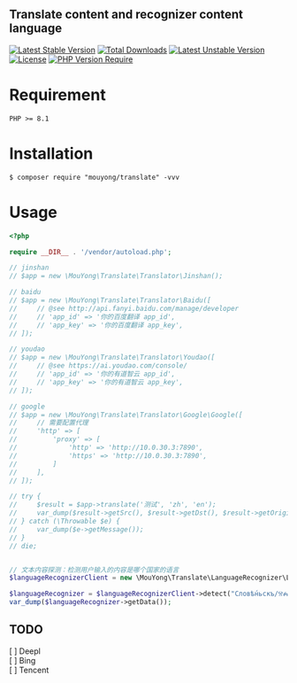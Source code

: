 Translate content and recognizer content language
---
[![Latest Stable Version](http://poser.pugx.org/mouyong/translate/v)](https://packagist.org/packages/mouyong/translate) [![Total Downloads](http://poser.pugx.org/mouyong/translate/downloads)](https://packagist.org/packages/mouyong/translate) [![Latest Unstable Version](http://poser.pugx.org/mouyong/translate/v/unstable)](https://packagist.org/packages/mouyong/translate) [![License](http://poser.pugx.org/mouyong/translate/license)](https://packagist.org/packages/mouyong/translate) [![PHP Version Require](http://poser.pugx.org/mouyong/translate/require/php)](https://packagist.org/packages/mouyong/translate)


# Requirement

```
PHP >= 8.1
```

# Installation

```shell
$ composer require "mouyong/translate" -vvv
```

# Usage


```php
<?php

require __DIR__ . '/vendor/autoload.php';

// jinshan
// $app = new \MouYong\Translate\Translator\Jinshan();

// baidu
// $app = new \MouYong\Translate\Translator\Baidu([
//     // @see http://api.fanyi.baidu.com/manage/developer
//     // 'app_id' => '你的百度翻译 app_id',
//     // 'app_key' => '你的百度翻译 app_key',
// ]);

// youdao
// $app = new \MouYong\Translate\Translator\Youdao([
//     // @see https://ai.youdao.com/console/
//     // 'app_id' => '你的有道智云 app_id',
//     // 'app_key' => '你的有道智云 app_key',
// ]);

// google
// $app = new \MouYong\Translate\Translator\Google\Google([
//     // 需要配置代理
//     'http' => [
//         'proxy' => [
//             'http' => 'http://10.0.30.3:7890',
//             'https' => 'http://10.0.30.3:7890',
//         ]
//     ],
// ]);

// try {
//     $result = $app->translate('测试', 'zh', 'en');
//     var_dump($result->getSrc(), $result->getDst(), $result->getOriginal());
// } catch (\Throwable $e) {
//     var_dump($e->getMessage());
// }
// die;


// 文本内容探测：检测用户输入的内容是哪个国家的语言
$languageRecognizerClient = new \MouYong\Translate\LanguageRecognizer\LanguageRecognizerClient();

$languageRecognizer = $languageRecognizerClient->detect("Словѣ́ньскъ/ⰔⰎⰑⰂⰡⰐⰠⰔⰍⰟ");
var_dump($languageRecognizer->getData());

```

## TODO

[ ] Deepl  
[ ] Bing  
[ ] Tencent  
